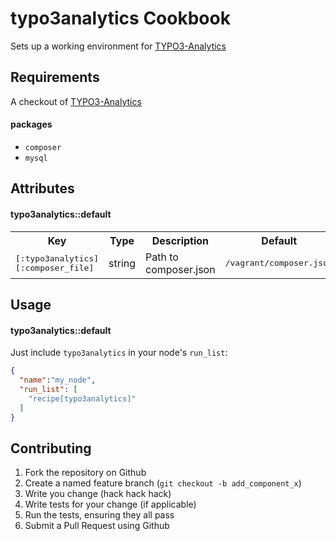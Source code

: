 typo3analytics Cookbook
========================
Sets up a working environment for [TYPO3-Analytics](https://github.com/andygrunwald/TYPO3-Analytics)

Requirements
------------
A checkout of [TYPO3-Analytics](https://github.com/andygrunwald/TYPO3-Analytics)

#### packages
- `composer`
- `mysql`

Attributes
----------

#### typo3analytics::default
<table>
  <tr>
    <th>Key</th>
    <th>Type</th>
    <th>Description</th>
    <th>Default</th>
  </tr>
  <tr>
    <td><tt>[:typo3analytics][:composer_file]</tt></td>
    <td>string</td>
    <td>Path to composer.json</td>
    <td><tt>/vagrant/composer.json</tt></td>
  </tr>
</table>

Usage
-----
#### typo3analytics::default

Just include `typo3analytics` in your node's `run_list`:

```json
{
  "name":"my_node",
  "run_list": [
    "recipe[typo3analytics]"
  ]
}
```

Contributing
------------

1. Fork the repository on Github
2. Create a named feature branch (`git checkout -b add_component_x`)
3. Write you change (hack hack hack)
4. Write tests for your change (if applicable)
5. Run the tests, ensuring they all pass
6. Submit a Pull Request using Github
